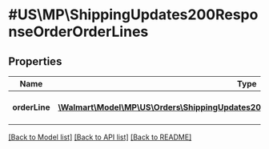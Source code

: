 # #US\MP\ShippingUpdates200ResponseOrderOrderLines

## Properties

Name | Type | Description | Notes
------------ | ------------- | ------------- | -------------
**orderLine** | [**\Walmart\Model\MP\US\Orders\ShippingUpdates200ResponseOrderOrderLinesOrderLineInner[]**](ShippingUpdates200ResponseOrderOrderLinesOrderLineInner.md) | A list of order lines in the order | [optional]


[[Back to Model list]](../) [[Back to API list]](../../Api/US/MP) [[Back to README]](../../README.md)
